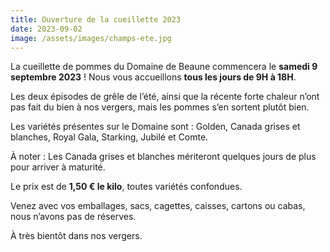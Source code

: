 ```yaml
---
title: Ouverture de la cueillette 2023
date: 2023-09-02
image: /assets/images/champs-ete.jpg
---
```


La cueillette de pommes du Domaine de Beaune commencera le **samedi 9 septembre 2023** !
Nous vous accueillons **tous les jours de 9H à 18H**.  

<!-- more -->

Les deux épisodes de grêle de l’été, ainsi que la récente forte chaleur n’ont pas fait du bien à nos vergers,
mais les pommes s’en sortent plutôt bien.

Les variétés présentes sur le Domaine sont : Golden, Canada grises et blanches, Royal Gala, Starking, Jubilé et Comte.

À noter : Les Canada grises et blanches mériteront quelques jours de plus pour arriver à maturité.

Le prix est de **1,50 € le kilo**, toutes variétés confondues.

Venez avec vos emballages, sacs, cagettes, caisses, cartons ou cabas, nous n’avons pas de réserves.

À très bientôt dans nos vergers.
